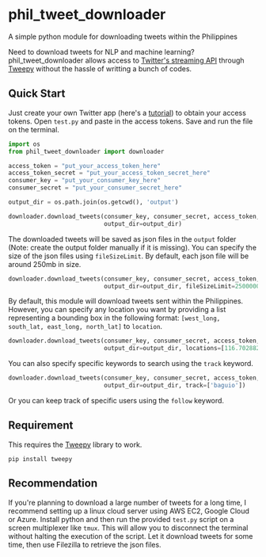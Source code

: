 # phil_tweet_downloader

A simple python module for downloading tweets within the Philippines

Need to download tweets for NLP and machine learning? phil_tweet_downloader
allows access to [Twitter's streaming API](https://developer.twitter.com/en/docs/tutorials/consuming-streaming-data)
through [Tweepy](https://www.tweepy.org/) without the hassle of writting a bunch of codes.

## Quick Start

Just create your own Twitter app (here's a [tutorial](https://docs.inboundnow.com/guide/create-twitter-application/)) to obtain your access tokens. Open `test.py` and paste in the access tokens. Save and run the file on the terminal.

```python
import os
from phil_tweet_downloader import downloader

access_token = "put_your_access_token_here"
access_token_secret = "put_your_access_token_secret_here"
consumer_key = "put_your_consumer_key_here"
consumer_secret = "put_your_consumer_secret_here"

output_dir = os.path.join(os.getcwd(), 'output')

downloader.download_tweets(consumer_key, consumer_secret, access_token, access_token_secret,
                           output_dir=output_dir)

```

The downloaded tweets will be saved as json files in the `output` folder 
(Note: create the output folder manually if it is missing).
You can specify the size of the json files using `fileSizeLimit`. 
By default, each json file will be around 250mb in size.

```python
downloader.download_tweets(consumer_key, consumer_secret, access_token, access_token_secret,
                           output_dir=output_dir, fileSizeLimit=250000000)
```

By default, this module will download tweets sent within the Philippines. However, you can specify
any location you want by providing a list representing a bounding box in the following format:
`[west_long, south_lat, east_long, north_lat]` to `location`.

```python
downloader.download_tweets(consumer_key, consumer_secret, access_token, access_token_secret,
                           output_dir=output_dir, locations=[116.702882, 5.621718, 129.387207, 21.933351])
```

You can also specify specific keywords to search using the `track` keyword.

```python
downloader.download_tweets(consumer_key, consumer_secret, access_token, access_token_secret,
                           output_dir=output_dir, track=['baguio'])
```

Or you can keep track of specific users using the `follow` keyword.

## Requirement

This requires the [Tweepy](https://www.tweepy.org/) library to work.

```
pip install tweepy
```

## Recommendation

If you're planning to download a large number of tweets for a long time, I recommend setting up
a linux cloud server using AWS EC2, Google Cloud or Azure. Install python and then run the provided
`test.py` script on a screen multiplexer like `tmux`. This will allow you to disconnect the terminal
without halting the execution of the script. Let it download tweets for some time, then use Filezilla
to retrieve the json files.

